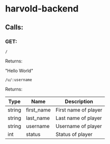 # harvold-backend

## Calls:

### GET:

`/`

Returns:

"Hello World"

`/u/:username`

Returns:

Type | Name | Description
--- | --- | ---
string | first_name | First name of player
string | last_name | Last name of player
string | username | Username of player
int | status | Status of player

